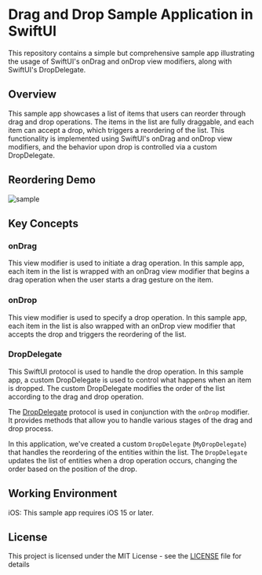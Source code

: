 # Drag and Drop Sample Application in SwiftUI
This repository contains a simple but comprehensive sample app illustrating the usage of SwiftUI's onDrag and onDrop view modifiers, along with SwiftUI's DropDelegate.

## Overview
This sample app showcases a list of items that users can reorder through drag and drop operations. The items in the list are fully draggable, and each item can accept a drop, which triggers a reordering of the list. This functionality is implemented using SwiftUI's onDrag and onDrop view modifiers, and the behavior upon drop is controlled via a custom DropDelegate.

## Reordering Demo
![sample](https://github.com/mustacheyork/DragAndDropOrder/assets/3072908/f83013f1-380f-44b9-8d06-626fe241f0e5)

## Key Concepts
### onDrag
This view modifier is used to initiate a drag operation. In this sample app, each item in the list is wrapped with an onDrag view modifier that begins a drag operation when the user starts a drag gesture on the item.

### onDrop
This view modifier is used to specify a drop operation. In this sample app, each item in the list is also wrapped with an onDrop view modifier that accepts the drop and triggers the reordering of the list.

### DropDelegate
This SwiftUI protocol is used to handle the drop operation. In this sample app, a custom DropDelegate is used to control what happens when an item is dropped. The custom DropDelegate modifies the order of the list according to the drag and drop operation.

The [DropDelegate](https://developer.apple.com/documentation/swiftui/dropdelegate) protocol is used in conjunction with the `onDrop` modifier. It provides methods that allow you to handle various stages of the drag and drop process.

In this application, we've created a custom `DropDelegate` (`MyDropDelegate`) that handles the reordering of the entities within the list. The `DropDelegate` updates the list of entities when a drop operation occurs, changing the order based on the position of the drop.

## Working Environment
iOS: This sample app requires iOS 15 or later.

## License
This project is licensed under the MIT License - see the [LICENSE](https://github.com/mustacheyork/DragAndDropOrder/blob/main/LICENSE) file for details
